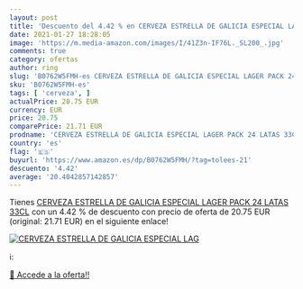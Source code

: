 ```yaml
---
layout: post
title: 'Descuento del 4.42 % en CERVEZA ESTRELLA DE GALICIA ESPECIAL LAG'
date: 2021-01-27 18:28:05
image: 'https://m.media-amazon.com/images/I/41Z3n-IF76L._SL200_.jpg'
comments: true
category: ofertas
author: ring
slug: 'B0762W5FMH-es CERVEZA ESTRELLA DE GALICIA ESPECIAL LAGER PACK 24 LATAS 33CL'
sku: 'B0762W5FMH-es'
tags: [ 'cerveza', ]
actualPrice: 20.75 EUR
currency: EUR
price: 20.75
comparePrice: 21.71 EUR
prodname: 'CERVEZA ESTRELLA DE GALICIA ESPECIAL LAGER PACK 24 LATAS 33CL'
country: 'es'
flag: '🇪🇸'
buyurl: 'https://www.amazon.es/dp/B0762W5FMH/?tag=tolees-21'
descuento: '4.42'
average: '20.4042857142857'
---
```


Tienes [CERVEZA ESTRELLA DE GALICIA ESPECIAL LAGER PACK 24 LATAS 33CL](https://www.amazon.es/dp/B0762W5FMH/?tag=tolees-21) con un 4.42 % de descuento con precio de oferta de 20.75 EUR (original: 21.71 EUR) en el siguiente enlace!

[![CERVEZA ESTRELLA DE GALICIA ESPECIAL LAG](https://m.media-amazon.com/images/I/41Z3n-IF76L._SL200_.jpg)](https://www.amazon.es/dp/B0762W5FMH/?tag=tolees-21)

ℹ️:


[🛒 Accede a la oferta!!](https://www.amazon.es/dp/B0762W5FMH/?tag=tolees-21)
